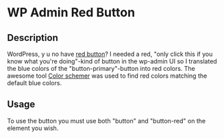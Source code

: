 WP Admin Red Button
===================
Description
-----------
WordPress, y u no have [red button](https://github.com/jensjns/wp-admin-red-button/blob/master/buttons.png)?
I needed a red, "only click this if you know what you're doing"-kind of button in the wp-admin UI so I translated the blue colors of the "button-primary"-button into red colors.
The awesome tool [Color schemer](http://www.dhtmlgoodies.com/scripts/color-schemer/color-schemer.html) was used to find red colors matching the default blue colors.

Usage
-----
To use the button you must use both "button" and "button-red" on the element you wish.